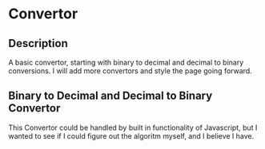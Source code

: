 # Convertor

## Description
A basic convertor, starting with binary to decimal and decimal to binary conversions. I will add more convertors and style the page going forward.

## Binary to Decimal and Decimal to Binary Convertor
This Convertor could be handled by built in functionality of Javascript, but I wanted to see if I could figure out the algoritm myself, and I believe I have.